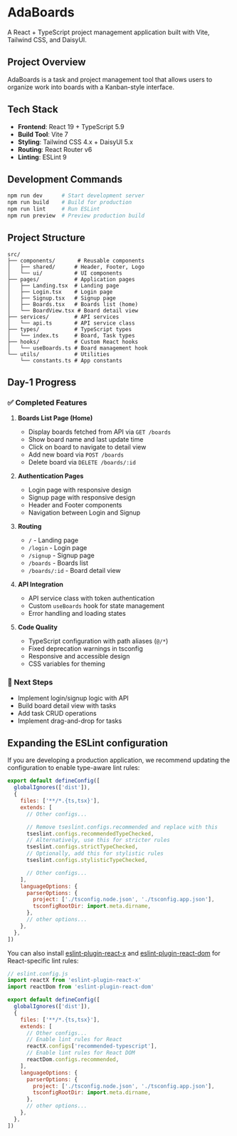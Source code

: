 # AdaBoards

A React + TypeScript project management application built with Vite, Tailwind CSS, and DaisyUI.

## Project Overview

AdaBoards is a task and project management tool that allows users to organize work into boards with a Kanban-style interface.

## Tech Stack

- **Frontend**: React 19 + TypeScript 5.9
- **Build Tool**: Vite 7
- **Styling**: Tailwind CSS 4.x + DaisyUI 5.x
- **Routing**: React Router v6
- **Linting**: ESLint 9

## Development Commands

```bash
npm run dev      # Start development server
npm run build    # Build for production
npm run lint     # Run ESLint
npm run preview  # Preview production build
```

## Project Structure

```
src/
├── components/       # Reusable components
│   ├── shared/      # Header, Footer, Logo
│   └── ui/          # UI components
├── pages/           # Application pages
│   ├── Landing.tsx  # Landing page
│   ├── Login.tsx    # Login page
│   ├── Signup.tsx   # Signup page
│   ├── Boards.tsx   # Boards list (home)
│   └── BoardView.tsx # Board detail view
├── services/        # API services
│   └── api.ts       # API service class
├── types/           # TypeScript types
│   └── index.ts     # Board, Task types
├── hooks/           # Custom React hooks
│   └── useBoards.ts # Board management hook
└── utils/           # Utilities
    └── constants.ts # App constants
```

## Day-1 Progress

### ✅ Completed Features

1. **Boards List Page (Home)**
   - Display boards fetched from API via `GET /boards`
   - Show board name and last update time
   - Click on board to navigate to detail view
   - Add new board via `POST /boards`
   - Delete board via `DELETE /boards/:id`

2. **Authentication Pages**
   - Login page with responsive design
   - Signup page with responsive design
   - Header and Footer components
   - Navigation between Login and Signup

3. **Routing**
   - `/` - Landing page
   - `/login` - Login page
   - `/signup` - Signup page
   - `/boards` - Boards list
   - `/boards/:id` - Board detail view

4. **API Integration**
   - API service class with token authentication
   - Custom `useBoards` hook for state management
   - Error handling and loading states

5. **Code Quality**
   - TypeScript configuration with path aliases (`@/*`)
   - Fixed deprecation warnings in tsconfig
   - Responsive and accessible design
   - CSS variables for theming

### 🎯 Next Steps

- Implement login/signup logic with API
- Build board detail view with tasks
- Add task CRUD operations
- Implement drag-and-drop for tasks

## Expanding the ESLint configuration

If you are developing a production application, we recommend updating the configuration to enable type-aware lint rules:

```js
export default defineConfig([
  globalIgnores(['dist']),
  {
    files: ['**/*.{ts,tsx}'],
    extends: [
      // Other configs...

      // Remove tseslint.configs.recommended and replace with this
      tseslint.configs.recommendedTypeChecked,
      // Alternatively, use this for stricter rules
      tseslint.configs.strictTypeChecked,
      // Optionally, add this for stylistic rules
      tseslint.configs.stylisticTypeChecked,

      // Other configs...
    ],
    languageOptions: {
      parserOptions: {
        project: ['./tsconfig.node.json', './tsconfig.app.json'],
        tsconfigRootDir: import.meta.dirname,
      },
      // other options...
    },
  },
])
```

You can also install [eslint-plugin-react-x](https://github.com/Rel1cx/eslint-react/tree/main/packages/plugins/eslint-plugin-react-x) and [eslint-plugin-react-dom](https://github.com/Rel1cx/eslint-react/tree/main/packages/plugins/eslint-plugin-react-dom) for React-specific lint rules:

```js
// eslint.config.js
import reactX from 'eslint-plugin-react-x'
import reactDom from 'eslint-plugin-react-dom'

export default defineConfig([
  globalIgnores(['dist']),
  {
    files: ['**/*.{ts,tsx}'],
    extends: [
      // Other configs...
      // Enable lint rules for React
      reactX.configs['recommended-typescript'],
      // Enable lint rules for React DOM
      reactDom.configs.recommended,
    ],
    languageOptions: {
      parserOptions: {
        project: ['./tsconfig.node.json', './tsconfig.app.json'],
        tsconfigRootDir: import.meta.dirname,
      },
      // other options...
    },
  },
])
```
